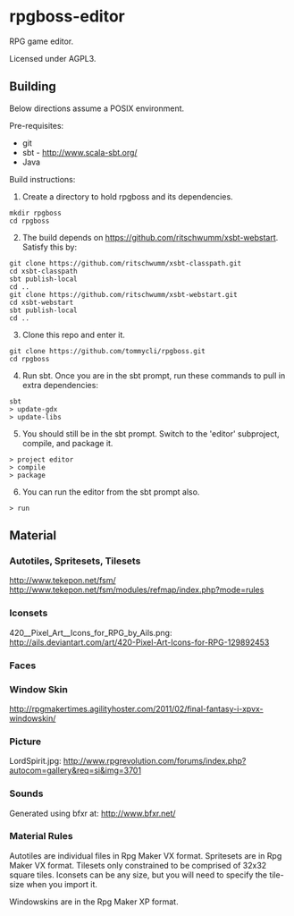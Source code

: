 rpgboss-editor
==============

RPG game editor.

Licensed under AGPL3.

Building
--------

Below directions assume a POSIX environment.

Pre-requisites:

+  git
+  sbt - http://www.scala-sbt.org/
+  Java

Build instructions:

1. Create a directory to hold rpgboss and its dependencies.

```
mkdir rpgboss
cd rpgboss
```

2. The build depends on https://github.com/ritschwumm/xsbt-webstart. Satisfy this by:

```
git clone https://github.com/ritschwumm/xsbt-classpath.git
cd xsbt-classpath
sbt publish-local
cd ..
git clone https://github.com/ritschwumm/xsbt-webstart.git
cd xsbt-webstart
sbt publish-local
cd ..
```

3. Clone this repo and enter it.

```
git clone https://github.com/tommycli/rpgboss.git
cd rpgboss
```

4. Run sbt. Once you are in the sbt prompt, run these commands to pull in extra dependencies:

```
sbt
> update-gdx
> update-libs
```

5. You should still be in the sbt prompt. Switch to the 'editor' subproject, compile, and package it.

```
> project editor
> compile
> package
```

6. You can run the editor from the sbt prompt also.

```
> run
```

Material
--------

### Autotiles, Spritesets, Tilesets

http://www.tekepon.net/fsm/
http://www.tekepon.net/fsm/modules/refmap/index.php?mode=rules

### Iconsets

420__Pixel_Art__Icons_for_RPG_by_Ails.png:
http://ails.deviantart.com/art/420-Pixel-Art-Icons-for-RPG-129892453

### Faces

### Window Skin

http://rpgmakertimes.agilityhoster.com/2011/02/final-fantasy-i-xpvx-windowskin/

### Picture

LordSpirit.jpg:
http://www.rpgrevolution.com/forums/index.php?autocom=gallery&req=si&img=3701

### Sounds

Generated using bfxr at:
http://www.bfxr.net/

### Material Rules

Autotiles are individual files in Rpg Maker VX format.
Spritesets are in Rpg Maker VX format.
Tilesets only constrained to be comprised of 32x32 square tiles.
Iconsets can be any size, but you will need to specify the tile-size when you import it.

Windowskins are in the Rpg Maker XP format.

